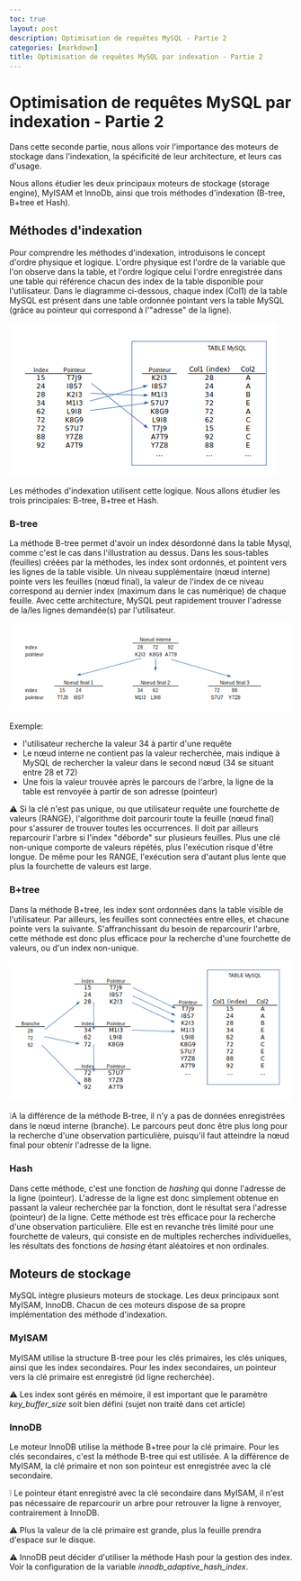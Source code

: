 ```yaml
---
toc: true
layout: post
description: Optimisation de requêtes MySQL - Partie 2
categories: [markdown]
title: Optimisation de requêtes MySQL par indexation - Partie 2
---
```


# Optimisation de requêtes MySQL par indexation - Partie 2

Dans cette seconde partie, nous allons voir l'importance des moteurs de stockage dans l'indexation, la spécificité de leur architecture, et leurs cas d'usage.

Nous allons étudier les deux principaux moteurs de stockage (storage engine), MyISAM et InnoDb, ainsi que trois méthodes d'indexation (B-tree, B+tree et Hash).

## Méthodes d'indexation

Pour comprendre les méthodes d'indexation, introduisons le concept d'ordre physique et logique.
L'ordre physique est l'ordre de la variable que l'on observe dans la table, et l'ordre logique celui l'ordre enregistrée dans une table qui référence chacun des index de la table disponible pour l'utilisateur.
Dans le diagramme ci-dessous, chaque index (Col1) de la table MySQL est présent dans une table ordonnée pointant vers la table MySQL (grâce au pointeur qui correspond à l'"adresse" de la ligne). 

![physque_vs_logique](../images/physque_vs_logique.png)

Les méthodes d'indexation utilisent cette logique. Nous allons étudier les trois principales: B-tree, B+tree et Hash.

### B-tree

La méthode B-tree permet d'avoir un index désordonné dans la table Mysql, comme c'est le cas dans l'illustration au dessus.
Dans les sous-tables (feuilles) créées par la méthodes, les index sont ordonnés, et pointent vers les lignes de la table visible. Un niveau supplémentaire (nœud interne) pointe vers les feuilles (nœud final), la valeur de l'index de ce niveau correspond au dernier index (maximum dans le cas numérique) de chaque feuille.
Avec cette architecture, MySQL peut rapidement trouver l'adresse de la/les lignes demandée(s) par l'utilisateur. 

![](../images/btree_diag.png)

Exemple:

- l'utilisateur recherche la valeur 34 à partir d'une requête
- Le nœud interne ne contient pas la valeur recherchée, mais indique à MySQL de rechercher la valeur dans le second nœud (34 se situant entre 28 et 72)
- Une fois la valeur trouvée après le parcours de l'arbre, la ligne de la table est renvoyée à partir de son adresse (pointeur)

:warning: Si la clé n'est pas unique, ou que utilisateur requête une fourchette de valeurs (RANGE), l'algorithme doit parcourir toute la feuille (nœud final) pour s'assurer de trouver toutes les occurrences. Il doit par ailleurs reparcourir l'arbre si l'index "déborde" sur plusieurs feuilles. Plus une clé non-unique comporte de valeurs répétés, plus l'exécution risque d'être longue. De même pour les RANGE, l'exécution sera d'autant plus lente que plus la fourchette de valeurs est large.

### B+tree

Dans la méthode B+tree, les index sont ordonnées dans la table visible de l'utilisateur. Par ailleurs, les feuilles sont connectées entre elles, et chacune pointe vers la suivante. S'affranchissant du besoin de reparcourir l'arbre, cette méthode est donc plus efficace pour la recherche d'une fourchette de valeurs, ou d'un index non-unique.

![bptree_diag](../images/bptree_diag.png)

:grey_exclamation:A la différence de la méthode B-tree, il n'y a pas de données enregistrées dans le nœud interne (branche). Le parcours peut donc être plus long pour la recherche d'une observation particulière, puisqu'il faut atteindre la nœud final pour obtenir l'adresse de la ligne.

### Hash

Dans cette méthode, c'est une fonction de *hashing* qui donne l'adresse de la ligne (pointeur).
L'adresse de la ligne est donc simplement obtenue en passant la valeur recherchée par la fonction, dont le résultat sera l'adresse (pointeur) de la ligne.
Cette méthode est très efficace pour la recherche d'une observation particulière. 
Elle est en revanche très limité pour une fourchette de valeurs, qui consiste en de multiples recherches individuelles, les résultats des fonctions de *hasing* étant aléatoires et non ordinales.

## Moteurs de stockage

MySQL intègre plusieurs moteurs de stockage. Les deux principaux sont MyISAM, InnoDB. Chacun de ces moteurs dispose de sa propre implémentation des méthode d'indexation.

### MyISAM

MyISAM utilise la structure B-tree pour les clés primaires, les clés uniques, ainsi que les index secondaires.
Pour les index secondaires, un pointeur vers la clé primaire est enregistré (id ligne recherchée).

:warning: Les index sont gérés en mémoire, il est important que le paramètre *key_buffer_size* soit bien défini (sujet non traité dans cet article)

### InnoDB

Le moteur InnoDB utilise la méthode B+tree pour la clé primaire.
Pour les clés secondaires, c'est la méthode B-tree qui est utilisée. A la différence de MyISAM, la clé primaire et non son pointeur est enregistrée avec la clé secondaire.

:grey_exclamation: Le pointeur étant enregistré avec la clé secondaire dans MyISAM, il n'est pas nécessaire de reparcourir un arbre pour retrouver la ligne à renvoyer, contrairement à InnoDB.

:warning: Plus la valeur de la clé primaire est grande, plus la feuille prendra d'espace sur le disque.

:warning: InnoDB peut décider d'utiliser la méthode Hash pour la gestion des index. Voir la configuration de la variable *innodb_adaptive_hash_index*.
